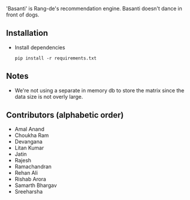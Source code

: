 'Basanti' is Rang-de's recommendation engine. Basanti doesn't dance in front of dogs.

## Installation

* Install dependencies

      pip install -r requirements.txt
      
## Notes
* We're not using a separate in memory db to store the matrix since the data size is not overly large.

## Contributors (alphabetic order)
* Amal Anand
* Choukha Ram
* Devangana
* Litan Kumar
* Jatin
* Rajesh
* Ramachandran
* Rehan Ali
* Rishab Arora
* Samarth Bhargav
* Sreeharsha
